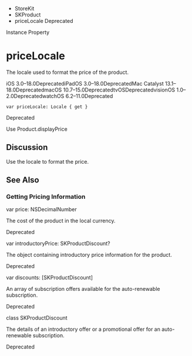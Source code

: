 

- StoreKit
- SKProduct
-  priceLocale Deprecated

Instance Property

# priceLocale

The locale used to format the price of the product.

iOS 3.0–18.0DeprecatediPadOS 3.0–18.0DeprecatedMac Catalyst 13.1–18.0DeprecatedmacOS 10.7–15.0DeprecatedtvOSDeprecatedvisionOS 1.0–2.0DeprecatedwatchOS 6.2–11.0Deprecated

``` source
var priceLocale: Locale { get }
```

Deprecated

Use Product.displayPrice

## Discussion

Use the locale to format the price.

## See Also

### Getting Pricing Information

var price: NSDecimalNumber

The cost of the product in the local currency.

Deprecated

var introductoryPrice: SKProductDiscount?

The object containing introductory price information for the product.

Deprecated

var discounts: [SKProductDiscount]

An array of subscription offers available for the auto-renewable subscription.

Deprecated

class SKProductDiscount

The details of an introductory offer or a promotional offer for an auto-renewable subscription.

Deprecated

